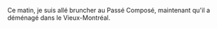 Ce matin, je suis allé bruncher au Passé Composé, maintenant qu'il a déménagé dans le Vieux-Montréal.
